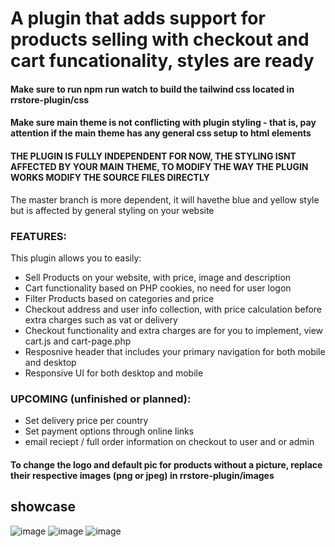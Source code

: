 # A plugin that adds support for products selling with checkout and cart funcationality, styles are ready
#### Make sure to run npm run watch to build the tailwind css located in rrstore-plugin/css
#### Make sure main theme is not conflicting with plugin styling - that is, pay attention if the main theme has any general css setup to html elements
#### THE PLUGIN IS FULLY INDEPENDENT FOR NOW, THE STYLING ISNT AFFECTED BY YOUR MAIN THEME, TO MODIFY THE WAY THE PLUGIN WORKS MODIFY THE SOURCE FILES DIRECTLY
The master branch is more dependent, it will havethe blue and yellow style but is affected by general styling on your website

### FEATURES:
This plugin allows you to easily: 
- Sell Products on your website, with price, image and description
- Cart functionality based on PHP cookies, no need for user logon
- Filter Products based on categories and price
- Checkout address and user info collection, with price calculation before extra charges such as vat or delivery
- Checkout functionality and extra charges are for you to implement, view cart.js and cart-page.php
- Resposnive header that includes your primary navigation for both mobile and desktop
- Responsive UI for both desktop and mobile
### UPCOMING (unfinished or planned):
- Set delivery price per country
- Set payment options through online links
- email reciept / full order information on checkout to user and or admin

#### To change the logo and default pic for products without a picture, replace their respective images (png or jpeg) in rrstore-plugin/images

## showcase
![image](https://github.com/user-attachments/assets/831ced4d-be3f-44e7-a85d-70f867cdbd8d)
![image](https://github.com/user-attachments/assets/5e2fe06e-4fb8-4827-a60d-b6d65298f443)
![image](https://github.com/user-attachments/assets/badde5dd-ee15-4bcd-822b-f72745467c96)

